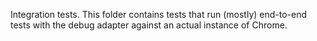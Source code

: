 Integration tests. This folder contains tests that run (mostly) end-to-end tests
with the debug adapter against an actual instance of Chrome.
